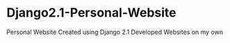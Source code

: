 # Django2.1-Personal-Website
Personal Website Created using Django 2.1
Developed Websites on my own
